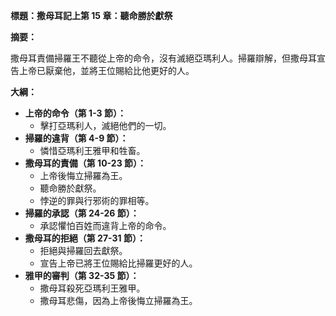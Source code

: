 **標題：撒母耳記上第 15 章：聽命勝於獻祭**

**摘要：**

撒母耳責備掃羅王不聽從上帝的命令，沒有滅絕亞瑪利人。掃羅辯解，但撒母耳宣告上帝已厭棄他，並將王位賜給比他更好的人。

**大綱：**

* **上帝的命令（第 1-3 節）：**
    * 擊打亞瑪利人，滅絕他們的一切。
* **掃羅的違背（第 4-9 節）：**
    * 憐惜亞瑪利王雅甲和牲畜。
* **撒母耳的責備（第 10-23 節）：**
    * 上帝後悔立掃羅為王。
    * 聽命勝於獻祭。
    * 悖逆的罪與行邪術的罪相等。
* **掃羅的承認（第 24-26 節）：**
    * 承認懼怕百姓而違背上帝的命令。
* **撒母耳的拒絕（第 27-31 節）：**
    * 拒絕與掃羅回去獻祭。
    * 宣告上帝已將王位賜給比掃羅更好的人。
* **雅甲的審判（第 32-35 節）：**
    * 撒母耳殺死亞瑪利王雅甲。
    * 撒母耳悲傷，因為上帝後悔立掃羅為王。